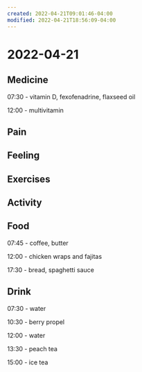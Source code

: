 ```yaml
---
created: 2022-04-21T09:01:46-04:00
modified: 2022-04-21T18:56:09-04:00
---
```


# 2022-04-21

## Medicine

07:30 - vitamin D, fexofenadrine, flaxseed oil

12:00 - multivitamin

## Pain


## Feeling


## Exercises


## Activity


## Food

07:45 - coffee, butter

12:00 - chicken wraps and fajitas

17:30 - bread, spaghetti sauce


## Drink

07:30 - water

10:30 - berry propel

12:00 - water

13:30 - peach tea

15:00 - ice tea
